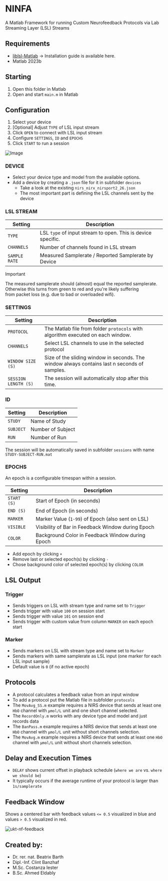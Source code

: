# NINFA


 
A Matlab Framework for running Custom Neurofeedback Protocols via Lab Streaming Layer (LSL) Streams

## Requirements
* [liblsl-Matlab](https://github.com/labstreaminglayer/liblsl-Matlab/) -> Installation guide is available here.
* Matlab 2023b

## Starting

1. Open this folder in Matlab
2. Open and start `main.m` in Matlab

## Configuration

1. Select your device
2. [Optional] Adjust `TYPE` of LSL input stream
3. Click `OPEN` to connect with LSL input stream
4. Configure `SETTINGS`, `ID` and `EPOCHS`
5. Click `START` to run a session

![Image](https://github.com/user-attachments/assets/22cf33bc-c605-4228-8822-c8f9a9878e3b)

### DEVICE
 
* Select your device type and model from the available options.
* Add a device by creating a `.json` file for it in subfolder `devices`
  * Take a look at the existing `nirs_nirx_nirsport2_26.json`
  * The most important part is defining the LSL channels sent by the device

### LSL STREAM

| Setting       | Description                                                  |
|---------------|--------------------------------------------------------------|
| `TYPE`        | LSL `type` of input stream to open. This is device specific. |
| `CHANNELS`    | Number of channels found in LSL stream                       | 
| `SAMPLE RATE` | Measured Samplerate / Reported Samplerate by Device          |

> [!IMPORTANT]  
> The measured samplerate should (almost) equal the reported samplerate.</br>
> Otherwise this turns from green to red and you're likely suffering </br>
> from packet loss (e.g. due to bad or overloaded wifi).

### SETTINGS

| Setting              | Description                                                                                    |
|----------------------|------------------------------------------------------------------------------------------------|
| `PROTOCOL`           | The Matlab file from folder `protocols` with algorithm executed on each window.                |
| `CHANNELS`           | Select LSL channels to use in the selected protocol                                            |
| `WINDOW SIZE (S)`    | Size of the sliding window in seconds. The window always contains last n seconds of samples.   |
| `SESSION LENGTH (S)` | The session will automatically stop after this time.                                           |

### ID

| Setting    | Description        |
|------------|--------------------|
| `STUDY`    | Name of Study      |
| `SUBJECT`  | Number of Subject  |
| `RUN`      | Number of Run      |

The session will be automatically saved in subfolder `sessions` with name `STUDY-SUBJECT-RUN.mat`

### EPOCHS

An epoch is a configurable timespan within a session.

| Setting     | Description                                            |
|-------------|--------------------------------------------------------|
| `START (S)` | Start of Epoch (in seconds)                            |
| `END (S)`   | End of Epoch (in seconds)                              |
| `MARKER`    | Marker Value (`1-99`) of Epoch (also sent on LSL)      | 
| `VISIBLE`   | Visibility of Bar in Feedback Window during Epoch      |
| `COLOR`     | Background Color in Feedback Window during Epoch       |

* Add epoch by clicking `+`
* Remove last or selected epoch(s) by clicking `-`
* Chose background color of selected epoch(s) by clicking `COLOR`

## LSL Output

### Trigger

* Sends triggers on LSL with stream type and name set to `Trigger`
* Sends trigger with value `100` on session start
* Sends trigger with value `101` on session end
* Sends trigger with custom value from column `MARKER` on each epoch start

### Marker

* Sends markers on LSL with stream type and name set to `Marker`
* Sends markers with same samplerate as LSL input (one marker for each LSL input sample)
* Default value is `0` (if no active epoch)

## Protocols

* A protocol calculates a feedback value from an input window
* To add a protocol put the Matlab file in subfolder `protocols`
* The `MovAvg_SS.m` example requires a NIRS device that sends at least one `HbO` channel with `μmol/L` unit and one short channel selected.
* The `RecordOnly.m` works with any device type and model and just records data
* The `BanPass.m` example requires a NIRS device that sends at least one `HbO` channel with `μmol/L` unit without short channels selection.
* The `MovAvg.m` example requires a NIRS device that sends at least one `HbO` channel with `μmol/L` unit without short channels selection.

## Delay and Execution Times

* `DELAY` shows current offset in playback schedule (`where we are` vs. `where we should be`)
* It typically occurs if the average runtime of your protocol is larger than `1s/samplerate`

## Feedback Window

Shows a centered bar with feedback values `<= 0.5` visualized in blue and values `> 0.5` visualized in red.

![ukt-nf-feedback](https://github.com/cyberjunk/ukt-nf/assets/780159/05b6cb15-8979-4106-8c4d-77c790c9f4a8)

## Created by:
- Dr. rer. nat. Beatrix Barth  
- Dipl.-Inf. Clint Banzhaf  
- M.Sc. Costanza Iester  
- B.Sc. Ahmed Eldably  
